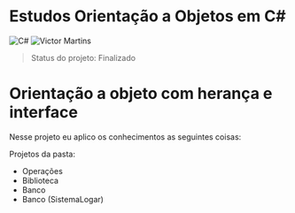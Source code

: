 # Estudos Orientação a Objetos em C#
<img src="https://img.shields.io/badge/C%23-239120?style=for-the-badge&logo=c-sharp&logoColor=white" alt="C#">
<img src="https://img.shields.io/badge/perfil%20-%23323330.svg?&style=for-the-badge&logo=perfil&logoColor=black&color=F745B5" alt="Victor Martins">

> Status do projeto: Finalizado

<h1>Orientação a objeto com herança e interface</h1>
Nesse projeto eu aplico os conhecimentos as seguintes coisas: 

Projetos da pasta:
- Operações
- Biblioteca
- Banco
- Banco (SistemaLogar)
